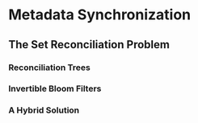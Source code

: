 # Metadata Synchronization

## The Set Reconciliation Problem

### Reconciliation Trees

### Invertible Bloom Filters

### A Hybrid Solution
